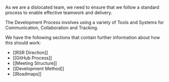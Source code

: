 As we are a dislocated team, we need to ensure that we follow a standard process to enable effective teamwork and delivery.

The Development Process involves using a variety of Tools and Systems for Communication, Collaboration and Tracking.

We have the following sections that contain further information about how this should work:

- [[RSR Direction]]
- [[GitHub Process]]
- [[Meeting Structure]]
- [[Development Method]]
- [[Roadmaps]]